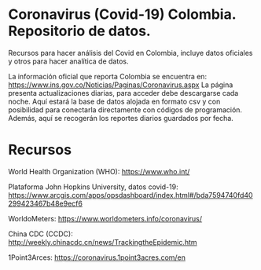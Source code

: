 # Coronavirus (Covid-19) Colombia. Repositorio de datos.  
Recursos para hacer análisis del Covid en Colombia, incluye datos oficiales y otros para hacer analítica de datos. 

La información oficial que reporta Colombia se encuentra en: https://www.ins.gov.co/Noticias/Paginas/Coronavirus.aspx La página presenta actualizaciones diarias, para acceder debe descargarse cada noche. Aquí estará la base de datos alojada en formato csv y con posibilidad para conectarla directamente con códigos de programación. Además, aquí se recogerán los reportes diarios guardados por fecha. 

# Recursos
World Health Organization (WHO): https://www.who.int/

Plataforma John Hopkins University, datos covid-19: https://www.arcgis.com/apps/opsdashboard/index.html#/bda7594740fd40299423467b48e9ecf6

WorldoMeters: https://www.worldometers.info/coronavirus/

China CDC (CCDC): http://weekly.chinacdc.cn/news/TrackingtheEpidemic.htm

1Point3Arces: https://coronavirus.1point3acres.com/en
